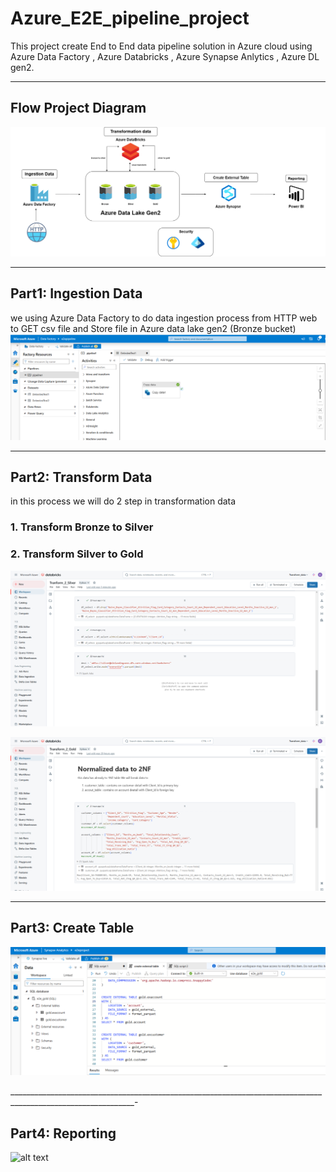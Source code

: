# Azure_E2E_pipeline_project
This project create End to End data pipeline solution in Azure cloud using Azure Data Factory , Azure Databricks , Azure Synapse Anlytics , Azure DL gen2. 
________________________________________________________________________________________________________
## Flow Project Diagram
![alt text](https://github.com/OmegaZeroTribe/Azure_E2E_pipeline_project/blob/main/project_strcuture.png)

_________________________________________________________________________________________________________

## Part1: Ingestion Data
we using Azure Data Factory to do data ingestion process from HTTP web to GET csv file and Store file in Azure data lake gen2 (Bronze bucket)
![alt text](https://github.com/OmegaZeroTribe/Azure_E2E_pipeline_project/blob/main/e2epipeline%20-%20Azure%20Data%20Factory%20-%20Google%20Chrome%201_15_2025%202_29_18%20AM.PNG)

_________________________________________________________________________________________________________

## Part2: Transform Data
in this process we will do 2 step in transformation data
### 1. Transform Bronze to Silver

### 2. Transform Silver to Gold
![alt text](https://github.com/OmegaZeroTribe/Azure_E2E_pipeline_project/blob/main/Tranform_2_Silver%20-%20Databricks.PNG)

![alt text](https://github.com/OmegaZeroTribe/Azure_E2E_pipeline_project/blob/main/Transform_2_Gold%20-%20Databricks.PNG)


_________________________________________________________________________________________________________

## Part3: Create Table 

![alt text](https://github.com/OmegaZeroTribe/Azure_E2E_pipeline_project/blob/main/e2eproject%20-%20Azure%20Synapse%20Analytics%20-%20Google%20Chrome%201_15_2025%202_22_00%20AM.PNG)

_____________________________________________________________________________________________________________-

## Part4: Reporting 
![alt text](https://github.com/OmegaZeroTribe/Azure_E2E_pipeline_project/blob/main/Untitled.pdf%20-%20Profile%201%20-%20Microsoft%E2%80%8B%20Edge%201_15_2025%202_23_22%20AM.PNG)
